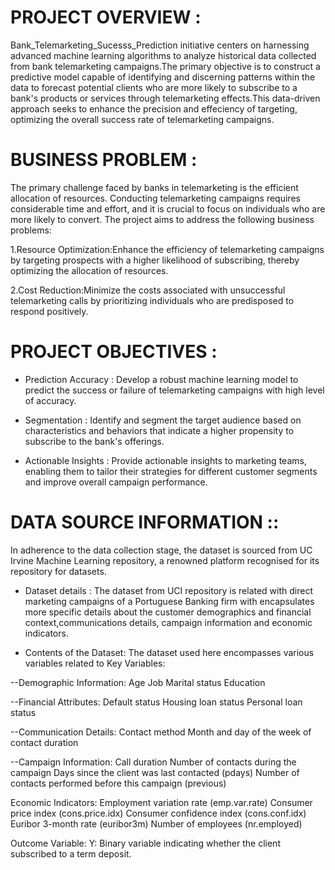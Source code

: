 # PROJECT OVERVIEW :
  Bank_Telemarketing_Sucesss_Prediction initiative centers on harnessing advanced machine learning algorithms to analyze historical data collected from bank telemarketing campaigns.The primary objective is to construct a predictive model capable of identifying and discerning patterns within the data to forecast potential clients who are more likely to subscribe to a bank's products or services through telemarketing effects.This data-driven approach seeks to enhance the precision and effeciency of targeting, optimizing the overall success rate of telemarketing campaigns.

# BUSINESS PROBLEM : 
   The primary challenge faced by banks in telemarketing is the efficient allocation of resources. Conducting telemarketing campaigns requires considerable time and effort, and it is crucial to focus on individuals who are more likely to convert. The project aims to address the following business problems:

1.Resource Optimization:Enhance the efficiency of telemarketing campaigns by targeting prospects with a higher likelihood of subscribing, thereby optimizing the allocation of resources.

2.Cost Reduction:Minimize the costs associated with unsuccessful telemarketing calls by prioritizing individuals who are predisposed to respond positively.

# PROJECT OBJECTIVES : 
* Prediction Accuracy : Develop a robust machine learning model to predict the success or failure of telemarketing campaigns with high level of accuracy.

* Segmentation : Identify and segment the target audience based on characteristics and behaviors that indicate a higher propensity to subscribe to the bank's offerings.

* Actionable Insights : Provide actionable insights to marketing teams, enabling them to tailor their strategies for different customer segments and improve overall campaign performance.

# DATA SOURCE INFORMATION :: 
   In adherence to the data collection stage, the dataset is sourced from UC Irvine Machine Learning repository, a renowned platform recognised for its repository for datasets.

* Dataset details : 
    The dataset from UCI repository is related with direct marketing campaigns of a Portuguese Banking firm with encapsulates more specific details about the customer demographics and financial context,communications details, campaign information and economic indicators.

* Contents of the Dataset: 
    The dataset used here encompasses various variables related to
  Key Variables:

--Demographic Information:
Age
Job
Marital status
Education

--Financial Attributes:
Default status
Housing loan status
Personal loan status

--Communication Details:
Contact method
Month and day of the week of contact duration

--Campaign Information:
Call duration
Number of contacts during the campaign
Days since the client was last contacted (pdays)
Number of contacts performed before this campaign (previous)

Economic Indicators:
Employment variation rate (emp.var.rate)
Consumer price index (cons.price.idx)
Consumer confidence index (cons.conf.idx)
Euribor 3-month rate (euribor3m)
Number of employees (nr.employed)

Outcome Variable:
Y: Binary variable indicating whether the client subscribed to a term deposit.
